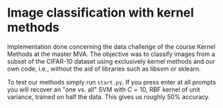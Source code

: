# Image classification with kernel methods
Implementation done concerning the data challenge of the course Kernel Methods 
at the master MVA. The objective was to classify images from a subset of the 
CIFAR-10 dataset using exclusively kernel methods and our own code, i.e., 
without the aid of libraries such as libsvm or sklearn. 

To test our methods simply run ```start.py```. If you press enter at all 
prompts you will recover an "one vs. all" SVM with $C=10$, RBF kernel of unit
variance, trained on half the data. This gives us roughly 50% accuracy.
